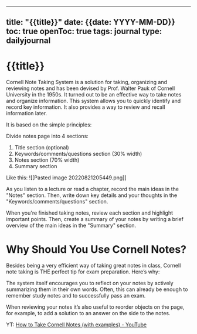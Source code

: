 
---
title: "{{title}}"
date: {{date: YYYY-MM-DD}}
toc: true
openToc: true
tags: journal
type: dailyjournal
---

# {{title}}

Cornell Note Taking System is a solution for taking, organizing and reviewing notes and has been devised by Prof. Walter Pauk of Cornell University in the 1950s. It turned out to be an effective way to take notes and organize information. This system allows you to quickly identify and record key information. It also provides a way to review and recall information later.

It is based on the simple principles:

Divide notes page into 4 sections:
1. Title section (optional)
2. Keywords/comments/questions section (30% width)
3. Notes section (70% width)
4. Summary section

Like this:
![[Pasted image 20220821205449.png]]

As you listen to a lecture or read a chapter, record the main ideas in the "Notes" section. Then, write down key details and your thoughts in the "Keywords/comments/questions" section.

When you're finished taking notes, review each section and highlight important points. Then, create a summary of your notes by writing a brief overview of the main ideas in the "Summary" section.

# Why Should You Use Cornell Notes?

Besides being a very efficient way of taking great notes in class, Cornell note taking is THE perfect tip for exam preparation. Here’s why:

The system itself encourages you to reflect on your notes by actively summarizing them in their own words. Often, this can already be enough to remember study notes and to successfully pass an exam.

When reviewing your notes it’s also useful to reorder objects on the page, for example, to add a solution to an answer on the side to the notes.

YT:
[How to Take Cornell Notes (with examples) - YouTube](https://www.youtube.com/watch?v=OcWfXWM4kco)